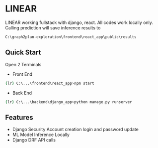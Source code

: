 # LINEAR

LINEAR working fullstack with django, react. All codes work locally only.
Calling prediction will save inference results to
```sh
C:\graph2plan-exploration\frontend\react_app\public\results
```

## Quick Start
Open 2 Terminals

- Front End
```sh
(lr) C:\...\frontend\react_app>npm start
```

- Back End
```sh
(lr) C:\...\backend\django_app>python manage.py runserver
```


## Features

- Django Security Account creation login and password update
- ML Model Inference Locally
- Django DRF API calls
